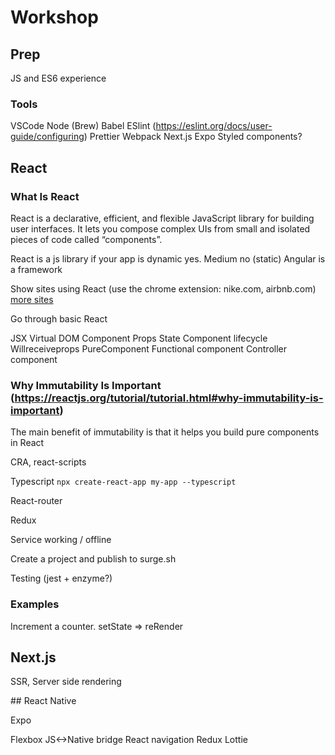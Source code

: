 # Workshop

## Prep

JS and ES6 experience

### Tools

VSCode
Node (Brew)
Babel
ESlint (https://eslint.org/docs/user-guide/configuring)
Prettier
Webpack
Next.js
Expo
Styled components?

## React

### What Is React

React is a declarative, efficient, and flexible JavaScript library for building user interfaces. It lets you compose complex UIs from small and isolated pieces of code called “components”.

React is a js library
if your app is dynamic yes. Medium no (static)
Angular is a framework

Show sites using React (use the chrome extension: nike.com, airbnb.com) [more sites](https://github.com/facebook/react/wiki/Sites-Using-React)

Go through basic React

JSX
Virtual DOM
Component
Props
State
Component lifecycle
Willreceiveprops
PureComponent
Functional component
Controller component

### Why Immutability Is Important (https://reactjs.org/tutorial/tutorial.html#why-immutability-is-important)

The main benefit of immutability is that it helps you build pure components in React

CRA, react-scripts

Typescript
`npx create-react-app my-app --typescript`

React-router

Redux 

Service working / offline

Create a project and publish to surge.sh

Testing (jest + enzyme?)

### Examples

Increment a counter.
setState => reRender

## Next.js

SSR, Server side rendering

## React Native

Expo

Flexbox
JS<->Native bridge
React navigation
Redux
Lottie
